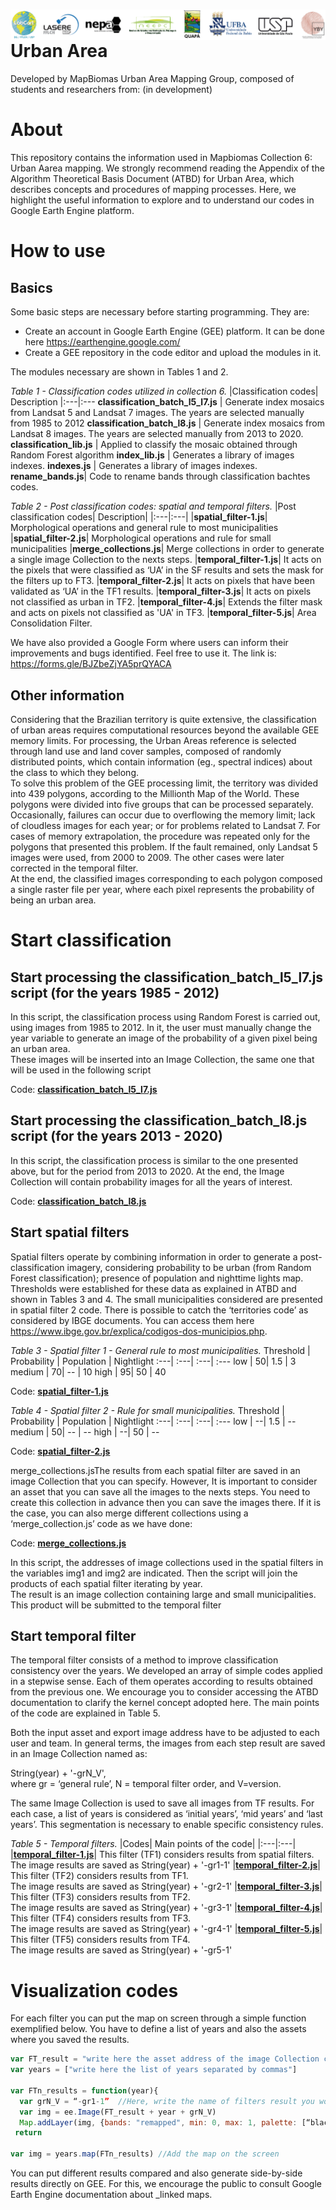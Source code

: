 <div class="fluid-row" id="header">
    <div id="column">
        <div class = "blocks">
            <img src='Image/LogosMapBiomasUAgroup.png' height='auto' width='auto' align='right'>
        </div>
    </div>
    <h1 class="title toc-ignore">Urban Area</h1>
</div>

Developed by MapBiomas Urban Area Mapping Group, composed of students and researchers from:
(in development)

# About
This repository contains the information used in Mapbiomas Collection 6: Urban Aarea mapping. We strongly recommend reading the Appendix of the Algorithm Theoretical Basis Document (ATBD) for Urban Area, which describes concepts and procedures of  mapping processes. Here, we highlight the useful information to explore and to understand our  codes in Google Earth Engine platform.

# How to use
## Basics
Some basic steps are necessary before starting programming. They are:<br/> 
- Create an account in Google Earth Engine (GEE) platform. It can be done here https://earthengine.google.com/<br/>
- Create a GEE repository in the code editor and upload the modules in it. <br/>

The modules necessary are shown in Tables 1 and 2.<br/>

_Table 1 - Classification codes utilized in collection 6._
|Classification codes| Description
|:---|:---
**classification_batch_l5_l7.js** | Generate index mosaics from Landsat 5 and Landsat 7 images. The years are selected manually from 1985 to 2012
**classification_batch_l8.js** | Generate index mosaics from Landsat 8 images. The years are selected manually from 2013 to 2020.
**classification_lib.js** | Applied to classify the mosaic obtained through Random Forest algorithm 
**index_lib.js** | Generates a library of images indexes.
**indexes.js** | Generates a library of images indexes.
**rename_bands.js**| Code to rename bands through classification bachtes codes.
<br/>

_Table 2 - Post classification codes: spatial and temporal filters._
|Post classification codes| Description|
|:---|:---|
|**spatial_filter-1.js**| Morphological operations and general rule to most municipalities
|**spatial_filter-2.js**| Morphological operations and rule for small municipalities
|**merge_collections.js**| Merge collections in order to generate a single image Collection to the nexts steps.
|**temporal_filter-1.js**| It acts on the pixels that were classified as ‘UA’ in the SF results and sets the mask for the filters up to FT3.
|**temporal_filter-2.js**| It acts on pixels that have been validated as ‘UA’ in the TF1 results.
|**temporal_filter-3.js**| It acts on pixels not classified as urban in TF2.
|**temporal_filter-4.js**| Extends the filter mask and acts on pixels not classified as 'UA' in TF3.
|**temporal_filter-5.js**| Area Consolidation Filter.
<br/>

We have also provided a Google Form where users can inform their improvements and bugs identified. Feel free to use it. The link is: https://forms.gle/BJZbeZjYA5prQYACA 

## Other information
Considering that the Brazilian territory is quite extensive, the classification of urban areas requires computational resources beyond the available GEE memory limits. For processing, the Urban Areas reference is selected through land use and land cover samples, composed of randomly distributed points, which contain information (eg., spectral indices) about the class to which they belong. <br/>
To solve this problem of the GEE processing limit, the territory was divided into 439 polygons, according to the Millionth Map of the World. These polygons were divided into five groups that can be processed separately. <br/>
Occasionally, failures can occur due to overflowing the memory limit; lack of cloudless images for each year; or for problems related to Landsat 7. For cases of memory extrapolation, the procedure was repeated only for the polygons that presented this problem. If the fault remained, only Landsat 5 images were used, from 2000 to 2009. The other cases were later corrected in the temporal filter. <br/>
At the end, the classified images corresponding to each polygon composed a single raster file per year, where each pixel represents the probability of being an urban area.

# Start classification
## Start processing the classification_batch_l5_l7.js script (for the years 1985 - 2012)
In this script, the classification process using Random Forest is carried out, using images from 1985 to 2012. In it, the user must manually change the year variable to generate an image of the probability of a given pixel being an urban area. <br/>
These images will be inserted into an Image Collection, the same one that will be used in the following script

Code: **[classification_batch_l5_l7.js](classification_batch_l5_l7.js)**

## Start processing the classification_batch_l8.js script (for the years 2013 - 2020)
In this script, the classification process is similar to the one presented above, but for the period from 2013 to 2020. At the end, the Image Collection will contain probability images for all the years of interest.

Code: **[classification_batch_l8.js](classification_batch_l8.js)**

## Start spatial filters
Spatial filters operate by combining information in order to generate a post-classification imagery, considering probability to be urban (from Random Forest classification); presence of population and nighttime lights map. Thresholds were established for these data as explained in ATBD and shown in Tables 3 and 4. 
The small municipalities considered are presented in spatial filter 2 code. There is possible to catch the ‘territories code’ as considered by IBGE documents. You can access them here https://www.ibge.gov.br/explica/codigos-dos-municipios.php.

_Table 3 - Spatial filter 1 - General rule to most municipalities._
Threshold | Probability | Population | Nightlight
:---| :---| :---| :---
low | 50| 1.5 | 3 
medium | 70| -- | 10 
high | 95| 50 | 40 
<br/>

Code: **[spatial_filter-1.js](spatial_filter-1.js)**

_Table 4 - Spatial filter 2 - Rule for small municipalities._
Threshold | Probability | Population | Nightlight
:---| :---| :---| :---
low | --| 1.5 | -- 
medium | 50| -- | -- 
high | --| 50 | --
<br/>

Code: **[spatial_filter-2.js](spatial_filter-2.js)**

merge_collections.jsThe results from each spatial filter are saved in an image Collection that you can specify. However, It is important to consider an asset that you can save all the images to the nexts steps. You need to create this collection in advance then you can save the images there. If it is the case, you can also merge different collections using a ‘merge_collection.js’ code as we have done:    

Code: **[merge_collections.js](merge_collections.js)**

In this script, the addresses of image collections used in the spatial filters in the variables img1 and img2 are indicated. Then the script will join the products of each spatial filter iterating by year. <br/>
The result is an image collection containing large and small municipalities. This product will be submitted to the temporal filter

## Start temporal filter
The temporal filter consists of a method to improve classification consistency over the years. We developed an array of simple codes applied in a stepwise sense. Each of them operates according to results obtained from the previous one. We encourage you to consider accessing the ATBD documentation to clarify the kernel concept adopted here. The main points of the code are explained in Table 5. <br/>

Both the input asset and export image address have to be adjusted to each user and team. In general terms, the images from each step result are saved in an Image Collection named as:

String(year) + '-grN_V',  <br/>
where gr = ‘general rule’, N = temporal filter order, and V=version.

The same Image Collection is used to save all images from TF results. For each case, a list of years is considered as ‘initial years’, ‘mid years’ and ‘last years’. This segmentation is necessary to enable specific consistency rules.

_Table 5 - Temporal filters._ 
|Codes| Main points of the code|
|:---|:---|
|**[temporal_filter-1.js](temporal_filter-1.js)**| This filter (TF1) considers results from spatial filters. <br/> The image results are saved as String(year) + '-gr1-1'
|**[temporal_filter-2.js](temporal_filter-2.js)**| This filter (TF2) considers results from TF1. <br/> The image results are  saved as String(year) + '-gr2-1'
|**[temporal_filter-3.js](temporal_filter-3.js)**| This filter (TF3) considers results from TF2. <br/> The image results are saved as String(year) + '-gr3-1'
|**[temporal_filter-4.js](temporal_filter-4.js)**| This filter (TF4) considers results from TF3. <br/> The image results are saved as String(year) + '-gr4-1'
|**[temporal_filter-5.js](temporal_filter-5.js)**| This filter (TF5) considers results from TF4. <br/> The image results are saved as String(year) + '-gr5-1'
<br/>

# Visualization codes
For each filter you can put the map on screen through a simple function exemplified below. You have to define a list of years and also the assets where you saved the results.

```javascript
var FT_result = "write here the asset address of the image Collection considered"
var years = ["write here the list of years separated by commas"]

var FTn_results = function(year){
  var grN_V = “-gr1-1” 	//Here, write the name of filters result you would like to put in GEE screen
  var img = ee.Image(FT_result + year + grN_V)
  Map.addLayer(img, {bands: "remapped", min: 0, max: 1, palette: [“black”, “red”], opacity: 0.40}, grN_V + “-” +year) //Here you can specify visualizations parameters.
 return

var img = years.map(FTn_results) //Add the map on the screen
```
You can put different results compared and also generate side-by-side results directly on GEE. For this, we encourage the public to consult Google Earth Engine documentation about _linked maps.

